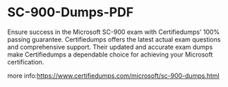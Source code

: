 # SC-900-Dumps-PDF
Ensure success in the Microsoft SC-900 exam with Certifiedumps' 100% passing guarantee. Certifiedumps offers the latest actual exam questions and comprehensive support. Their updated and accurate exam dumps make Certifiedumps a dependable choice for achieving your Microsoft certification.

more info:https://www.certifiedumps.com/microsoft/sc-900-dumps.html
